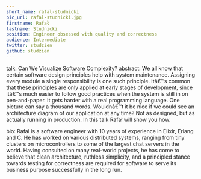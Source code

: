 ```yaml
---
short_name: rafal-studnicki
pic_url: rafal-studnicki.jpg
firstname: Rafał
lastname: Studnicki
position: Engineer obsessed with quality and correctness
audience: Intermediate
twitter: studzien
github: studzien
---
```


talk: Can We Visualize Software Complexity?
abstract: We all know that certain software design principles help with system maintenance. Assigning every module a single responsibility is one such principle. 
 Itâ€™s common that these principles are only applied at early stages of development, since itâ€™s much easier to follow good practices when the system is still in on pen-and-paper. It gets harder with a real programming language.
 One picture can say a thousand words. Wouldnâ€™t it be nice if we could see an architecture diagram of our application at any time? Not as designed, but as actually running in production.
In this talk Rafał will show you how.

bio: Rafal is a software engineer with 10 years of experience in Elixir, Erlang and C. He has worked on various distributed systems, ranging from tiny clusters on microcontrollers to some of the largest chat servers in the world.
Having consulted on many real-world projects, he has come to believe that clean architecture, ruthless simplicity, and a principled stance towards testing for correctness are required for software to serve its business purpose successfully in the long run.

